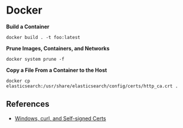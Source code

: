 # Docker

**Build a Container**
```
docker build . -t foo:latest
```

**Prune Images, Containers, and Networks**
```
docker system prune -f
```

**Copy a File From a Container to the Host**
```
docker cp elasticsearch:/usr/share/elasticsearch/config/certs/http_ca.crt .
```

## References
* [Windows, curl, and Self-signed Certs](https://www.phillipsj.net/posts/windows-curl-and-self-signed-certs/)
